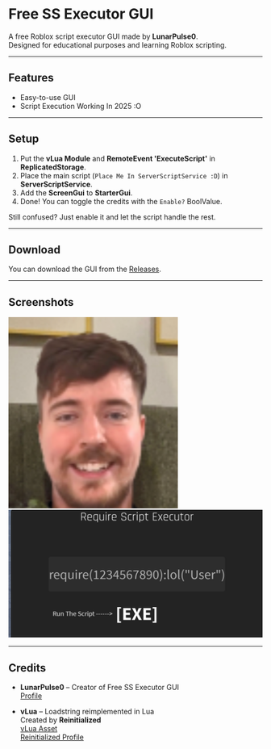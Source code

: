 # Free SS Executor GUI

A free Roblox script executor GUI made by **LunarPulse0**.  
Designed for educational purposes and learning Roblox scripting.

---

## Features

- Easy-to-use GUI
- Script Execution Working In 2025 :O

---

## Setup

1. Put the **vLua Module** and **RemoteEvent 'ExecuteScript'** in **ReplicatedStorage**.  
2. Place the main script (`Place Me In ServerScriptService :D`) in **ServerScriptService**.  
3. Add the **ScreenGui** to **StarterGui**.  
4. Done! You can toggle the credits with the `Enable?` BoolValue.

Still confused? Just enable it and let the script handle the rest.

---

## Download

You can download the GUI from the [Releases](https://github.com/lunry0/Roblox-ServerSide-Executor/releases).

---

## Screenshots

![Screenshot 1](screenshot1.png)  
![Screenshot 2](screenshot2.png)

---

## Credits

- **LunarPulse0** – Creator of Free SS Executor GUI  
  [Profile](https://www.roblox.com/users/7208746866/profile)  

- **vLua** – Loadstring reimplemented in Lua  
  Created by **Reinitialized**  
  [vLua Asset](https://create.roblox.com/store/asset/4689019964/vLua-Loadstring-reimplemented-in-Lua)  
  [Reinitialized Profile](https://www.roblox.com/users/189503/profile)  
